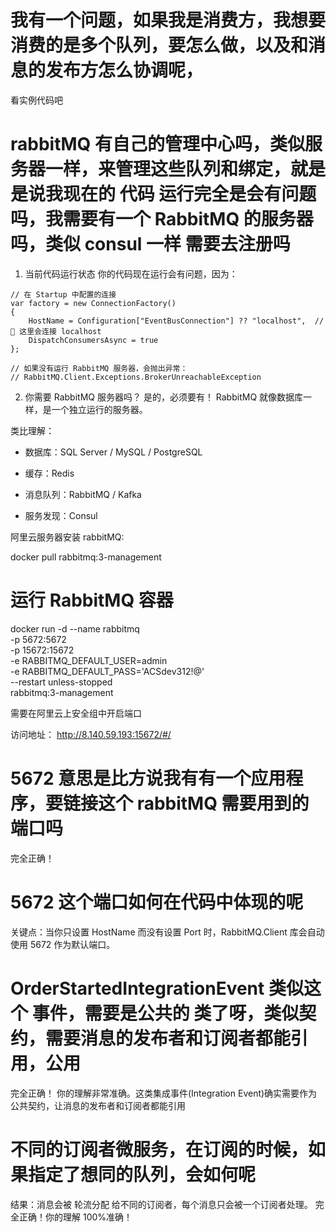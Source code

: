 # 我有一个问题，如果我是消费方，我想要消费的是多个队列，要怎么做，以及和消息的发布方怎么协调呢，

看实例代码吧

# rabbitMQ 有自己的管理中心吗，类似服务器一样，来管理这些队列和绑定，就是是说我现在的 代码 运行完全是会有问题吗，我需要有一个 RabbitMQ 的服务器吗，类似 consul 一样 需要去注册吗

1. 当前代码运行状态
   你的代码现在运行会有问题，因为：

```
// 在 Startup 中配置的连接
var factory = new ConnectionFactory()
{
    HostName = Configuration["EventBusConnection"] ?? "localhost",  // 🚨 这里会连接 localhost
    DispatchConsumersAsync = true
};

// 如果没有运行 RabbitMQ 服务器，会抛出异常：
// RabbitMQ.Client.Exceptions.BrokerUnreachableException
```

2. 你需要 RabbitMQ 服务器吗？
   是的，必须要有！ RabbitMQ 就像数据库一样，是一个独立运行的服务器。

类比理解：

- 数据库：SQL Server / MySQL / PostgreSQL

- 缓存：Redis

- 消息队列：RabbitMQ / Kafka

- 服务发现：Consul

阿里云服务器安装 rabbitMQ:

docker pull rabbitmq:3-management

# 运行 RabbitMQ 容器

docker run -d --name rabbitmq \
 -p 5672:5672 \
 -p 15672:15672 \
 -e RABBITMQ_DEFAULT_USER=admin \
 -e RABBITMQ_DEFAULT_PASS='ACSdev312!@' \
 --restart unless-stopped \
 rabbitmq:3-management

需要在阿里云上安全组中开启端口

访问地址：
http://8.140.59.193:15672/#/

# 5672 意思是比方说我有有一个应用程序，要链接这个 rabbitMQ 需要用到的端口吗

完全正确！

# 5672 这个端口如何在代码中体现的呢

关键点：当你只设置 HostName 而没有设置 Port 时，RabbitMQ.Client 库会自动使用 5672 作为默认端口。

# OrderStartedIntegrationEvent 类似这个 事件，需要是公共的 类了呀，类似契约，需要消息的发布者和订阅者都能引用，公用

完全正确！ 你的理解非常准确。这类集成事件(Integration Event)确实需要作为公共契约，让消息的发布者和订阅者都能引用

# 不同的订阅者微服务，在订阅的时候，如果指定了想同的队列，会如何呢

结果：消息会被 轮流分配 给不同的订阅者，每个消息只会被一个订阅者处理。
完全正确！你的理解 100%准确！

